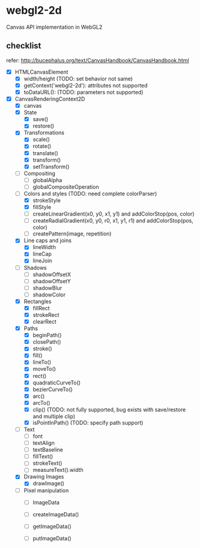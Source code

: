 # webgl2-2d
Canvas API implementation in WebGL2

## checklist

refer: http://bucephalus.org/text/CanvasHandbook/CanvasHandbook.html

- [x] HTMLCanvasElement
    - [x] width/height (TODO: set behavior not same)
    - [x] getContext('webgl2-2d'): attributes not supported
    - [x] toDataURL(): (TODO: parameters not supported)
- [x] CanvasRenderingContext2D
    - [x] canvas
    - [x] State
        - [x] save()
        - [x] restore()
    - [x] Transformations
        - [x] scale()
        - [x] rotate()
        - [x] translate()
        - [x] transform()
        - [x] setTransform()
    - [ ] Compositing
        - [ ] globalAlpha
        - [ ] globalCompositeOperation
    - [ ] Colors and styles (TODO: need complete colorParser)
        - [x] strokeStyle
        - [x] fillStyle
        - [ ] createLinearGradient(x0, y0, x1, y1) and addColorStop(pos, color)
        - [ ] createRadialGradient(x0, y0, r0, x1, y1, r1) and addColorStop(pos, color)
        - [ ] createPattern(image, repetition)
    - [x] Line caps and joins
        - [x] lineWidth
        - [x] lineCap
        - [x] lineJoin
    - [ ] Shadows
        - [ ] shadowOffsetX
        - [ ] shadowOffsetY
        - [ ] shadowBlur
        - [ ] shadowColor
    - [x] Rectangles
        - [x] fillRect
        - [x] strokeRect
        - [x] clearRect
    - [x] Paths
        - [x] beginPath()
        - [x] closePath()
        - [x] stroke()
        - [x] fill()
        - [x] lineTo()
        - [x] moveTo()
        - [x] rect()
        - [x] quadraticCurveTo()
        - [x] bezierCurveTo()
        - [x] arc()
        - [x] arcTo()
        - [x] clip() (TODO: not fully supported, bug exists with save/restore and multiple clip)
        - [x] isPointInPath() (TODO: specify path support)
    - [ ] Text
        - [ ] font
        - [ ] textAlign
        - [ ] textBaseline
        - [ ] fillText()
        - [ ] strokeText()
        - [ ] measureText().width
    - [x] Drawing Images
        - [x] drawImage()
    - [ ] Pixel manipulation
        - [ ] ImageData
        - [ ] createImageData()
        - [ ] getImageData()
        - [ ] putImageData()
    
